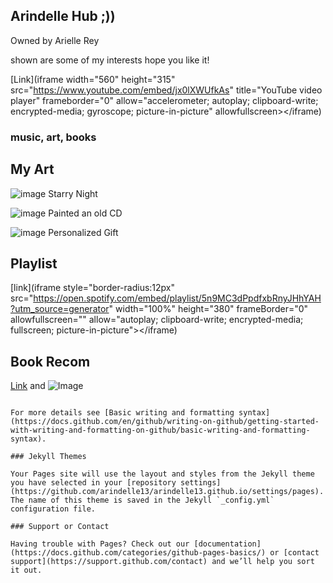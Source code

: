 ## Arindelle Hub ;))
Owned by Arielle Rey

shown are some of my interests hope you like it!

[Link](iframe width="560" height="315" src="https://www.youtube.com/embed/jx0lXWUfkAs" title="YouTube video player" frameborder="0" allow="accelerometer; autoplay; clipboard-write; encrypted-media; gyroscope; picture-in-picture" allowfullscreen></iframe)



### music, art, books




## My Art
![image](https://user-images.githubusercontent.com/102721958/161365096-71da73d6-93e6-4f35-a705-83daeafe8482.jpg)
Starry Night

![image](https://user-images.githubusercontent.com/102721958/161365200-a8c9d5d7-d4ee-4e7f-a93a-74373c3dfd87.jpg) 
Painted an old CD

![image](https://user-images.githubusercontent.com/102721958/161365260-63f617c9-67f2-46f0-a83c-554be0a4b996.jpg)
Personalized Gift



## Playlist


[link](iframe style="border-radius:12px" src="https://open.spotify.com/embed/playlist/5n9MC3dPpdfxbRnyJHhYAH?utm_source=generator" width="100%" height="380" frameBorder="0" allowfullscreen="" allow="autoplay; clipboard-write; encrypted-media; fullscreen; picture-in-picture"></iframe)




## Book Recom

[Link](url) and ![Image](src)
```

For more details see [Basic writing and formatting syntax](https://docs.github.com/en/github/writing-on-github/getting-started-with-writing-and-formatting-on-github/basic-writing-and-formatting-syntax).

### Jekyll Themes

Your Pages site will use the layout and styles from the Jekyll theme you have selected in your [repository settings](https://github.com/arindelle13/arindelle13.github.io/settings/pages). The name of this theme is saved in the Jekyll `_config.yml` configuration file.

### Support or Contact

Having trouble with Pages? Check out our [documentation](https://docs.github.com/categories/github-pages-basics/) or [contact support](https://support.github.com/contact) and we’ll help you sort it out.
